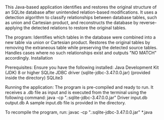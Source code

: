 This Java-based application identifies and restores the original structure of an SQLite database after unintended relation-based modifications. It uses a detection algorithm to classify relationships between database tables, such as union and Cartesian product, and reconstructs the database by reverse-applying the detected relations to restore the original tables.

The program:
Identifies which tables in the database were combined into a new table via union or Cartesian product.
Restores the original tables by removing the extraneous table while preserving the detected source tables.
Handles cases where no such relationships exist and outputs "NO MATCH" accordingly.
Installation

Prerequisites:
Ensure you have the following installed:
Java Development Kit (JDK) 8 or higher
SQLite JDBC driver (sqlite-jdbc-3.47.0.0.jar) (provided inside the directory)
SQLite3

Running the application:
The program is pre-compiled and ready to run. It receives a .db file as input and is executed from the terminal using the following command:
java -cp ".:sqlite-jdbc-3.47.0.0.jar" Driver input.db output.db
A sample input.db file is provided in the directory.

To recompile the program, run:
javac -cp ".:sqlite-jdbc-3.47.0.0.jar" *.java


